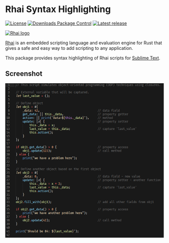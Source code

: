 Rhai Syntax Highlighting
========================

[![License](https://img.shields.io/github/license/rhaiscript/sublime-rhai)](https://github.com/rhaiscript/sublime-rhai/blob/master/LICENSE.md)
[![Downloads Package Control](https://img.shields.io/packagecontrol/dt/Rhai%20Syntax%20Highlighting.svg)](https://packagecontrol.io/packages/Rhai%20Syntax%20Highlighting)
[![Latest release](https://img.shields.io/github/release/rhaiscript/sublime-rhai.svg)](https://github.com/rhaiscript/sublime-rhai/releases/latest)

[![Rhai logo](https://rhai.rs/book/images/logo/rhai-banner-transparent-colour.png)](https://rhai.rs)

[Rhai](https://rhai.rs) is an embedded scripting language and evaluation engine for Rust that gives
a safe and easy way to add scripting to any application.

This package provides syntax highlighting of Rhai scripts for [Sublime Text](https://www.sublimetext.com).

Screenshot
----------

![Preview](https://github.com/rhaiscript/sublime-rhai/raw/master/sample.png)
